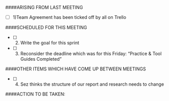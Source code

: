 ####ARISING FROM LAST MEETING

- [ ] 1)Team Agreement has been ticked off by all on Trello

####SCHEDULED FOR THIS MEETING
- [ ] 2) Write the goal for this sprint
- [ ] 3) Reconsider the deadline which was for this Friday: “Practice & Tool Guides Completed”


####OTHER ITEMS WHICH HAVE COME UP BETWEEN MEETINGS
- [ ] 4) Sez thinks the structure of our report and research needs to change


####ACTION TO BE TAKEN:
